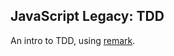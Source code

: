 JavaScript Legacy: TDD
----------------------

An intro to TDD, using [remark][remark].


[remark]:https://github.com/gnab/remark
